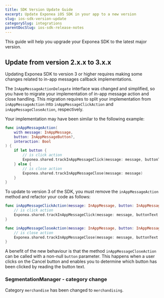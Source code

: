 ```yaml
---
title: SDK Version Update Guide
excerpt: Update Exponea iOS SDK in your app to a new version
slug: ios-sdk-version-update
categorySlug: integrations
parentDocSlug: ios-sdk-release-notes
---
```


This guide will help you upgrade your Exponea SDK to the latest major version.

## Update from version 2.x.x to 3.x.x

Updating Exponea SDK to version 3 or higher requires making some changes related to in-app messages callback implementations.

The `InAppMessageActionDelegate` interface was changed and simplified, so you have to migrate your implementation of in-app message action and close handling. This migration requires to split your implementation from `inAppMessageAction` into `inAppMessageClickAction` and `inAppMessageCloseAction`, respectively.

Your implementation may have been similar to the following example:

```swift
func inAppMessageAction(
    with message: InAppMessage,
    button: InAppMessageButton?,
    interaction: Bool
) {
    if let button {
        // is click action
        Exponea.shared.trackInAppMessageClick(message: message, buttonText: button.text, buttonLink: button.url)
    } else {
        // is close action
        Exponea.shared.trackInAppMessageClose(message: message)
    } 
}
```

To update to version 3 of the SDK, you must remove the `inAppMessageAction` method and refactor your code as follows:

```swift
func inAppMessageClickAction(message: InAppMessage, button: InAppMessageButton) {
    // is click action
    Exponea.shared.trackInAppMessageClick(message: message, buttonText: button.text, buttonLink: button.url)
}

func inAppMessageCloseAction(message: InAppMessage, button: InAppMessageButton?, interaction: Bool) {
    // is close action
    Exponea.shared.trackInAppMessageClose(message: message, buttonText: button?.text, isUserInteraction: interaction)
}
```

A benefit of the new behaviour is that the method `inAppMessageCloseAction` can be called with a non-null `button` parameter. This happens when a user clicks on the Cancel button and enables you to determine which button has been clicked by reading the button text.

### SegmentationManager - category change

Category `merchandise` has been changed to `merchandising`.
